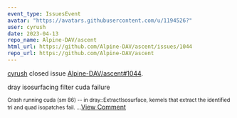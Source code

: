 ```yaml
---
event_type: IssuesEvent
avatar: "https://avatars.githubusercontent.com/u/1194526?"
user: cyrush
date: 2023-04-13
repo_name: Alpine-DAV/ascent
html_url: https://github.com/Alpine-DAV/ascent/issues/1044
repo_url: https://github.com/Alpine-DAV/ascent
---
```


<a href='https://github.com/cyrush' target='_blank'>cyrush</a> closed issue <a href='https://github.com/Alpine-DAV/ascent/issues/1044' target='_blank'>Alpine-DAV/ascent#1044</a>.

<p>dray isosurfacing filter cuda failure</p><small>Crash running cuda (sm 86)  --   in dray::ExtractIsosurface, kernels that extract the identified tri and quad isopatches fail. ...</small><a href='https://github.com/Alpine-DAV/ascent/issues/1044' target='_blank'>View Comment</a>